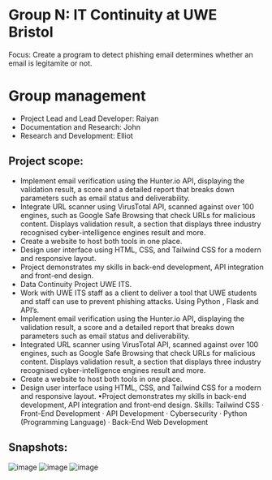 # Group N: IT Continuity at UWE Bristol

Focus: Create a program to detect phishing email determines whether an email is legitamite or not. 

# Group management
* Project Lead and Lead Developer: Raiyan
* Documentation and Research: John
* Research and Development: Elliot

## Project scope:

* Implement email verification using the Hunter.io API, displaying the validation result, a score and a detailed report that breaks down parameters such as email status and deliverability.
* Integrate URL scanner using VirusTotal API, scanned against over 100 engines, such as Google Safe Browsing that check URLs for malicious content. Displays validation result, a section that displays three industry recognised cyber-intelligence engines result and more.
* Create a website to host both tools in one place.
* Design user interface using HTML, CSS, and Tailwind CSS for a modern and responsive layout.
* Project demonstrates my skills in back-end development, API integration and front-end design.
* Data Continuity Project UWE ITS. 
* Work with UWE ITS staff as a client to deliver a tool that UWE students and staff can use to prevent phishing attacks. Using Python , Flask and API’s. 
* Implement email verification using the Hunter.io API, displaying the validation result, a score and a detailed report that breaks down parameters such as email status and deliverability. 
* Integrated URL scanner using VirusTotal API, scanned against over 100 engines, such as Google Safe Browsing that check URLs for malicious content. Displays validation result, a section that displays three industry recognised cyber-intelligence engines result and more. 
* Create a website to host both tools in one place. 
* Design user interface using HTML, CSS, and Tailwind CSS for a modern and responsive layout. •Project demonstrates my skills in back-end development, API integration and front-end design.
Skills: Tailwind CSS · Front-End Development · API Development · Cybersecurity · Python (Programming Language) · Back-End Web Development


## Snapshots:
![image](https://github.com/user-attachments/assets/fe8f104c-0dcc-4fde-b726-e51c45c8d92a)
![image](https://github.com/user-attachments/assets/7e10cafa-9132-4a83-a3e4-b90260fa68ee)
![image](https://github.com/user-attachments/assets/231f56f7-99e6-440f-987f-3c77942e25b1)

